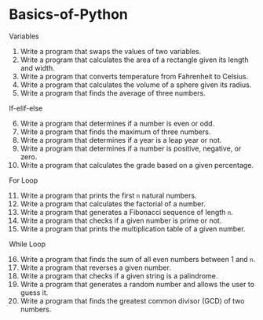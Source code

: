 # Basics-of-Python
 Variables

1. Write a program that swaps the values of two variables.
2. Write a program that calculates the area of a rectangle given its length and width.
3. Write a program that converts temperature from Fahrenheit to Celsius.
4. Write a program that calculates the volume of a sphere given its radius.
5. Write a program that finds the average of three numbers.


If-elif-else

6. Write a program that determines if a number is even or odd.
7. Write a program that finds the maximum of three numbers.
8. Write a program that determines if a year is a leap year or not.
9. Write a program that determines if a number is positive, negative, or zero.
10. Write a program that calculates the grade based on a given percentage.


For Loop

11. Write a program that prints the first `n` natural numbers.
12. Write a program that calculates the factorial of a number.
13. Write a program that generates a Fibonacci sequence of length `n`.
14. Write a program that checks if a given number is prime or not.
15. Write a program that prints the multiplication table of a given number.


While Loop

16. Write a program that finds the sum of all even numbers between 1 and `n`.
17. Write a program that reverses a given number.
18. Write a program that checks if a given string is a palindrome.
19. Write a program that generates a random number and allows the user to guess it.
20. Write a program that finds the greatest common divisor (GCD) of two numbers. 
